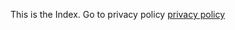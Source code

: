 This is the Index. Go to privacy policy
[privacy policy]([https://link-url-here.org](https://foliolo.github.io/Municion/privacy_policy)https://foliolo.github.io/Municion/privacy_policy)
